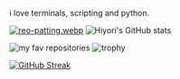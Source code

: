 i love terminals, scripting and python.

[![reo-patting.webp](https://i.postimg.cc/RFM2CQFY/reo-patting.webp)](https://postimg.cc/mc5m8973) ![Hiyori's GitHub stats](https://github-readme-stats.vercel.app/api?username=hiyorijl&theme=transparent&show_icons=true) 


![my fav repositories](https://github-readme-stats.vercel.app/api/pin/?username=hiyorijl&repo=verbal_garden_quartz&theme=transparent&show_icons=true)
![trophy](https://github-profile-trophy.vercel.app/?username=hiyorijl&theme=transparent&show_icons=true&no-bg=true&column=3&margin-w=15&margin-h=15&rank=-C,-B)


[![GitHub Streak](https://github-readme-streak-stats.herokuapp.com/?user=hiyorijl&theme=transparent&show_icons=true)](https://git.io/streak-stats)
